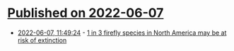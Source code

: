 # [Published on 2022-06-07](index.md)

* [2022-06-07, 11:49:24](https://news.ycombinator.com/item?id=31652781) - [1 in 3 firefly species in North America may be at risk of extinction](https://www.wesa.fm/environment-energy/2022-06-07/the-firefly-population-could-be-declining-heres-why)
